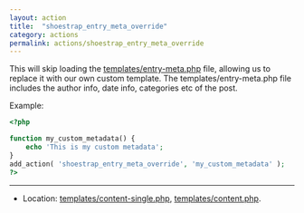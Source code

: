```yaml
---
layout: action
title:  "shoestrap_entry_meta_override"
category: actions
permalink: actions/shoestrap_entry_meta_override
---
```


This will skip loading the [templates/entry-meta.php](https://github.com/shoestrap/shoestrap/blob/master/templates/entry-meta.php) file, allowing us to replace it with our own custom template.
The templates/entry-meta.php file includes the author info, date info, categories etc of the post.

Example:

```php
<?php

function my_custom_metadata() {
	echo 'This is my custom metadata';
}
add_action( 'shoestrap_entry_meta_override', 'my_custom_metadata' );
?>
```

<hr>

* Location: [templates/content-single.php](https://github.com/shoestrap/shoestrap/blob/master/templates/content-single.php), [templates/content.php](https://github.com/shoestrap/shoestrap/blob/master/templates/content.php).